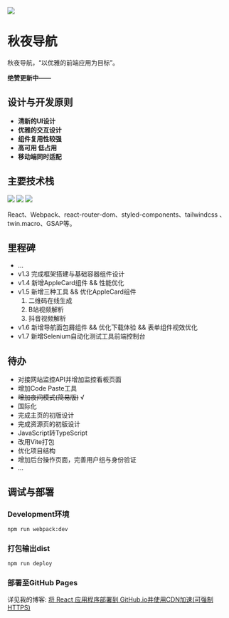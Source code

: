 ![](http://ForTheBadge.com/images/badges/built-with-love.svg)
# 秋夜导航

秋夜导航，“以优雅的前端应用为目标”。

**绝赞更新中——**

## 设计与开发原则

- **清新的UI设计**
- **优雅的交互设计**
- **组件复用性较强**
- **高可用 低占用**
- **移动端同时适配**

## 主要技术栈

![](https://img.shields.io/badge/CSS3-1572B6?style=for-the-badge&logo=css3&logoColor=white) [](https://img.shields.io/badge/JavaScript-F7DF1E?style=for-the-badge&logo=JavaScript&logoColor=white) ![](https://img.shields.io/badge/React-20232A?style=for-the-badge&logo=react&logoColor=61DAFB) ![](https://img.shields.io/badge/Tailwind_CSS-38B2AC?style=for-the-badge&logo=tailwind-css&logoColor=white)

React、Webpack、react-router-dom、styled-components、tailwindcss 、twin.macro、GSAP等。

## 里程碑

- ...
- v1.3 完成框架搭建与基础容器组件设计
- v1.4 新增AppleCard组件 && 性能优化
- v1.5 新增三种工具 && 优化AppleCard组件
  1. 二维码在线生成
  2. B站视频解析
  3. 抖音视频解析
- v1.6 新增导航面包屑组件 && 优化下载体验 && 表单组件视效优化
- v1.7 新增Selenium自动化测试工具前端控制台

## 待办

- 对接网站监控API并增加监控看板页面
- 增加Code Paste工具
- ~~增加夜间模式(简易版)~~ √
- 国际化
- 完成主页的初版设计
- 完成资源页的初版设计
- JavaScript转TypeScript
- 改用Vite打包
- 优化项目结构
- 增加后台操作页面，完善用户组与身份验证
- ...

## 调试与部署

### Development环境

```shell
npm run webpack:dev
```

### 打包输出dist

```shell
npm run deploy
```

### 部署至GitHub Pages

详见我的博客: [将 React 应用程序部署到 GitHub.io并使用CDN加速(可强制HTTPS)](https://qiuyedx.com/?p=1868)